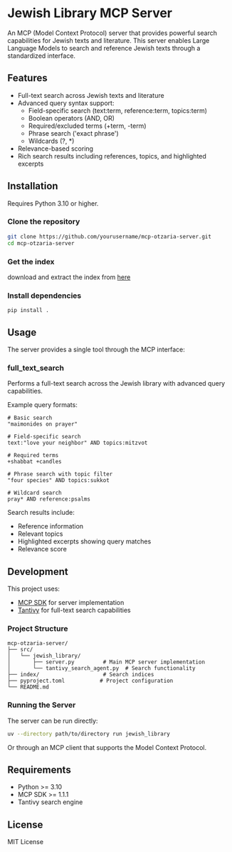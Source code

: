 # Jewish Library MCP Server

An MCP (Model Context Protocol) server that provides powerful search capabilities for Jewish texts and literature. This server enables Large Language Models to search and reference Jewish texts through a standardized interface.

## Features

- Full-text search across Jewish texts and literature
- Advanced query syntax support:
  - Field-specific search (text:term, reference:term, topics:term)
  - Boolean operators (AND, OR)
  - Required/excluded terms (+term, -term)
  - Phrase search ('exact phrase')
  - Wildcards (?, *)
- Relevance-based scoring
- Rich search results including references, topics, and highlighted excerpts

## Installation

Requires Python 3.10 or higher.


### Clone the repository
```bash
git clone https://github.com/yourusername/mcp-otzaria-server.git
cd mcp-otzaria-server
```
### Get the index
download and extract the index from [here](https://drive.google.com/file/d/1lpbBCPimwcNfC0VZOlQueA4SHNGIp5_t/view?usp=drive_link)

### Install dependencies
```
pip install .
```

## Usage

The server provides a single tool through the MCP interface:

### full_text_search

Performs a full-text search across the Jewish library with advanced query capabilities.

Example query formats:
```
# Basic search
"maimonides on prayer"

# Field-specific search
text:"love your neighbor" AND topics:mitzvot

# Required terms
+shabbat +candles

# Phrase search with topic filter
"four species" AND topics:sukkot

# Wildcard search
pray* AND reference:psalms
```

Search results include:
- Reference information
- Relevant topics
- Highlighted excerpts showing query matches
- Relevance score

## Development

This project uses:
- [MCP SDK](https://github.com/modelcontextprotocol/sdk) for server implementation
- [Tantivy](https://github.com/quickwit-oss/tantivy) for full-text search capabilities

### Project Structure

```
mcp-otzaria-server/
├── src/
│   └── jewish_library/
│       ├── server.py         # Main MCP server implementation
│       └── tantivy_search_agent.py  # Search functionality
├── index/                    # Search indices
├── pyproject.toml           # Project configuration
└── README.md
```

### Running the Server

The server can be run directly:

```bash
uv --directory path/to/directory run jewish_library
```

Or through an MCP client that supports the Model Context Protocol.

## Requirements

- Python >= 3.10
- MCP SDK >= 1.1.1
- Tantivy search engine

## License

MIT License

